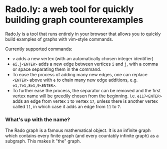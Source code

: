 # Rado.ly: a web tool for quickly building graph counterexamples

Rado.ly is a tool that runs entirely in your browser that allows
you to quickly build examples of graphs with vim-style commands.

Currently supported commands:

 - `v` adds a new vertex (with an automatically chosen integer identifier)
 - `ei,j<ENTER>` adds a new edge between vertices `i` and `j`, with a comma or
   space separating them in the command. 
 - To ease the process of adding many new edges, one can replace `<ENTER>` above
   with `e` to chain many new edge additions, e.g. `e1,7e1,8e1,9<ENTER>`. 
 - To further ease the process, the separator can be removed and the first
   vertex name will be greedily chosen from the beginning. i.e. `e117<ENTER>`
adds an edge from vertex `1` to vertex `17`, unless there is another vertex
called `11`, in which case it adds an edge from `11` to `7`.
 

### What's up with the name?

The Rado graph is a famous mathematical object. It is an infinite graph which
contains every finite graph (and every countably infinite graph) as a subgraph. 
This makes it "the" graph.
